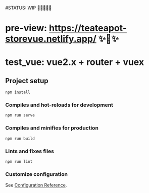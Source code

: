 #STATUS: WIP 🚧👩‍💻👷‍♀️
# pre-view: https://teateapot-storevue.netlify.app/  ✨👀✨

# test_vue: vue2.x + router + vuex

## Project setup
```
npm install
```

### Compiles and hot-reloads for development
```
npm run serve
```

### Compiles and minifies for production
```
npm run build
```

### Lints and fixes files
```
npm run lint
```

### Customize configuration
See [Configuration Reference](https://cli.vuejs.org/config/).
